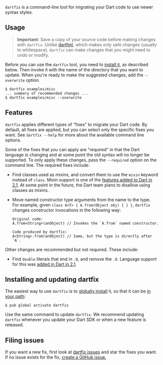 `dartfix` is a command-line tool for migrating your Dart code
to use newer syntax styles.

## Usage

> **Important:**
> Save a copy of your source code before making changes with `dartfix`.
> Unlike [dartfmt][], which makes only safe changes (usually to whitespace),
> `dartfix` can make changes that you might need to undo or modify.

Before you can use the `dartfix` tool, you need to
[install it](#installing-and-updating-dartfix), as described below.
Then invoke it with the name of the directory that you want to update.
When you're ready to make the suggested changes,
add the `--overwrite` option.

```terminal
$ dartfix examples/misc
... summary of recommended changes ...
$ dartfix examples/misc --overwrite
```

## Features
`dartfix` applies different types of "fixes" to migrate your Dart code.
By default, all fixes are applied, but you can select only the specific fixes you
want. See `dartfix --help` for more about the available command line options.

Some of the fixes that you can apply are "required" in that the Dart language
is changing and at some point the old syntax will no longer be supported.
To only apply these changes, pass the `--required` option on the command line.
The required fixes include:

* Find classes used as mixins, and convert them to use the `mixin` keyword
    instead of `class`.
    Mixin support is one of the [features added to Dart in 2.1][].
    At some point in the future, the Dart team plans
    to disallow using classes as mixins.

* Move named constructor type arguments from the name to the type. <br>
  For example, given `class A<T> { A.from(Object obj) { } }`,
  `dartfix` changes constructor invocations in the following way:

  ```
  Original code:
  A.from<String>(anObject) // Invokes the `A.from` named constructor.

  Code produced by dartfix:
  A<String>.from(anObject) // Same, but the type is directly after `A`.
  ```

Other changes are recommended but not required. These include:

* Find `double` literals that end in `.0`, and remove the `.0`.
  Language support for this was [added in Dart in 2.1][].

## Installing and updating dartfix

The easiest way to use `dartfix` is to [globally install][] it,
so that it can be [in your path][PATH]:

```terminal
$ pub global activate dartfix
```

Use the same command to update `dartfix`.
We recommend updating `dartfix` whenever you update your Dart SDK
or when a new feature is released.

## Filing issues

If you want a new fix, first look at [dartfix issues][]
and star the fixes you want.
If no issue exists for the fix, [create a GitHub issue.][new issue]

[dartfix]: https://pub.dev/packages/dartfix
[dartfmt]: https://dart.dev/tools/dartfmt
[added in Dart in 2.1]: https://github.com/dart-lang/sdk/blob/master/CHANGELOG.md#210---2018-11-15
[features added to Dart in 2.1]: https://github.com/dart-lang/sdk/blob/master/CHANGELOG.md#210---2018-11-15
[globally install]: https://dart.dev/tools/pub/cmd/pub-global
[new issue]: https://github.com/dart-lang/sdk/issues/new?title=dartfix%20request%3A%20%3CSUMMARIZE%20REQUEST%20HERE%3E
[dartfix issues]: https://github.com/dart-lang/sdk/issues?q=is%3Aissue+is%3Aopen+label%3Aanalyzer-dartfix
[PATH]: https://dart.dev/tools/pub/cmd/pub-global#running-a-script-from-your-path
